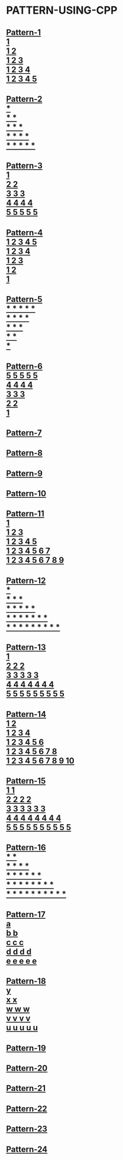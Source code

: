 # PATTERN-USING-CPP
<h2>
  <a href="https://github.com/99monisha/PATTERN-USING-CPP/blob/master/DAY-1/pattern-1.cpp">
Pattern-1<br>
1 <br>
1 2 <br>
1 2 3 <br>
1 2 3 4 <br>
1 2 3 4 5 <br>
</a></h2>
<h2>
  <a href="https://github.com/99monisha/PATTERN-USING-CPP/blob/master/DAY-1/pattern-2.cpp">
Pattern-2<br>
* <br>
* * <br>
* * * <br>
* * * * <br>
* * * * *<br>
</a></h2>
<h2> <a href="https://github.com/99monisha/PATTERN-USING-CPP/blob/master/DAY-1/pattern-3.cpp">
Pattern-3<br>
1 <br>
2 2 <br>
3 3 3 <br>
4 4 4 4 <br>
5 5 5 5 5 <br>
</a></h2>
<h2> <a href="https://github.com/99monisha/PATTERN-USING-CPP/blob/master/DAY-1/pattern-4.cpp">
Pattern-4<br>
1 2 3 4 5<br> 
1 2 3 4 <br>
1 2 3 <br>
1 2 <br>
1<br>
</a></h2>
<h2> <a href="https://github.com/99monisha/PATTERN-USING-CPP/blob/master/DAY-1/pattern-5.cpp">
Pattern-5<br>
* * * * * <br>
* * * *<br> 
* * * <br>
* *<br>
* <br>
</a></h2>
<h2> <a href="https://github.com/99monisha/PATTERN-USING-CPP/blob/master/DAY-1/pattern-6.cpp">
Pattern-6<br>
5 5 5 5 5 <br>
4 4 4 4 <br>
3 3 3 <br>
2 2 <br>
1<br>
</a></h2>
<h2> <a href="https://github.com/99monisha/PATTERN-USING-CPP/blob/master/DAY-1/pattern-7.cpp">
Pattern-7<br>
</a></h2>
<h2> <a href="https://github.com/99monisha/PATTERN-USING-CPP/blob/master/DAY-1/pattern-8.cpp">
Pattern-8<br>
</a></h2>
<h2> <a href="https://github.com/99monisha/PATTERN-USING-CPP/blob/master/DAY-1/pattern-9.cpp">
Pattern-9<br>
</a></h2>
<h2> <a href="https://github.com/99monisha/PATTERN-USING-CPP/blob/master/DAY-1/pattern-10.cpp">
Pattern-10<br>
</a></h2>
<h2> <a href="https://github.com/99monisha/PATTERN-USING-CPP/blob/master/DAY-1/pattern-11.cpp">
Pattern-11<br>
1 <br>
1 2 3 <br>
1 2 3 4 5 <br>
1 2 3 4 5 6 7 <br>
1 2 3 4 5 6 7 8 9 <br>
</a></h2>
<h2> <a href="https://github.com/99monisha/PATTERN-USING-CPP/blob/master/DAY-1/pattern-12.cpp">
Pattern-12<br>
* <br>
* * * <br>
* * * * * <br>
* * * * * * * <br>
* * * * * * * * *<br>
</a></h2>
<h2> <a href="https://github.com/99monisha/PATTERN-USING-CPP/blob/master/DAY-1/pattern-13.cpp">
Pattern-13<br>
1 <br>
2 2 2 <br>
3 3 3 3 3 <br>
4 4 4 4 4 4 4 <br>
5 5 5 5 5 5 5 5 5<br>
</a></h2>
<h2> <a href="https://github.com/99monisha/PATTERN-USING-CPP/blob/master/DAY-1/pattern-14.cpp">
Pattern-14<br>
1 2 <br>
1 2 3 4 <br>
1 2 3 4 5 6 <br>
1 2 3 4 5 6 7 8 <br>
1 2 3 4 5 6 7 8 9 10<br> 
</a></h2>
<h2> <a href="https://github.com/99monisha/PATTERN-USING-CPP/blob/master/DAY-1/pattern-15.cpp">
Pattern-15<br>
1 1 <br>
2 2 2 2 <br>
3 3 3 3 3 3 <br>
4 4 4 4 4 4 4 4 <br>
5 5 5 5 5 5 5 5 5 5 <br>
</a></h2>
<h2> <a href="https://github.com/99monisha/PATTERN-USING-CPP/blob/master/DAY-1/pattern-16.cpp">
Pattern-16<br>
* *  <br>
* * * *  <br>
* * * * * *  <br>
* * * * * * * *  <br>
* * * * * * * * * *  <br>
</a></h2>
<h2> <a href="https://github.com/99monisha/PATTERN-USING-CPP/blob/master/DAY-1/pattern-17.cpp">
Pattern-17<br>
a  <br>
b b  <br>
c c c  <br>
d d d d  <br>
e e e e e <br>
</a></h2>
<h2> <a href="https://github.com/99monisha/PATTERN-USING-CPP/blob/master/DAY-1/pattern-18.cpp">
Pattern-18<br>
y <br> 
x x  <br>
w w w  <br>
v v v v  <br>
u u u u u  <br>
</a></h2>
<h2>
  <a href="https://github.com/99monisha/PATTERN-USING-CPP/blob/master/DAY-1/pattern-19.cpp">
Pattern-19<br>
</a></h2>
<h2>
  <a href="https://github.com/99monisha/PATTERN-USING-CPP/blob/master/DAY-1/pattern-20.cpp">
Pattern-20<br>
</a></h2>
<h2>
  <a href="https://github.com/99monisha/PATTERN-USING-CPP/blob/master/DAY-1/pattern-21.cpp">
Pattern-21<br>
</a></h2>
<h2>
  <a href="https://github.com/99monisha/PATTERN-USING-CPP/blob/master/DAY-1/pattern-22.cpp">
Pattern-22<br>
</a></h2>
<h2>
 <a href="https://github.com/99monisha/PATTERN-USING-CPP/blob/master/DAY-1/pattern-23.cpp">
Pattern-23<br>
</a></h2>
<h2>
  <a href="https://github.com/99monisha/PATTERN-USING-CPP/blob/master/DAY-1/pattern-24.cpp">
Pattern-24<br>
</a></h2>




 
